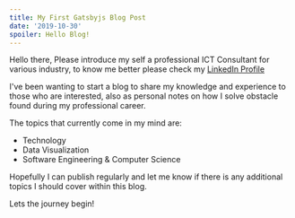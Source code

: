 ```yaml
---
title: My First Gatsbyjs Blog Post
date: '2019-10-30'
spoiler: Hello Blog!
---
```


Hello there, Please introduce my self a professional ICT Consultant for various industry, to know me better please check my [LinkedIn Profile](https://www.linkedin.com/in/laurenko/)

I've been wanting to start a blog to share my knowledge and experience to those who are interested, also as personal notes on how I solve obstacle found during my professional career.

The topics that currently come in my mind are:
- Technology
- Data Visualization
- Software Engineering & Computer Science

Hopefully I can publish regularly and let me know if there is any additional topics I should cover within this blog.

Lets the journey begin!